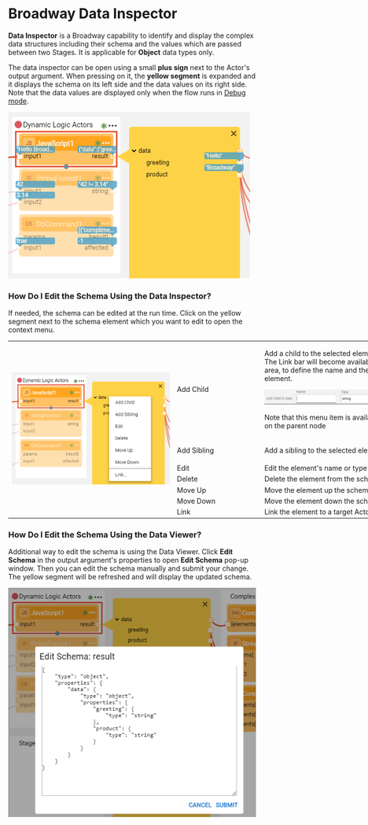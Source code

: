 # Broadway Data Inspector

**Data Inspector** is a Broadway capability to identify and display the complex data structures including their schema and the values which are passed between two Stages. It is applicable for **Object** data types only.

The data inspector can be open using a small **plus sign** next to the Actor's output argument. When pressing on it, the **yellow segment** is expanded and it displays the schema on its left side and the data values on its right side. Note that the data values are displayed only when the flow runs in [Debug mode](<!--Link to 26-Flow window- run + debug flow-->). 

![image](/articles/99_Broadway/images/99_27_01.PNG)

### How Do I Edit the Schema Using the Data Inspector?

If needed, the schema can be edited at the run time. Click on the yellow segment next to the schema element which you want to edit to open the context menu. 

<table style="width: 900px;">
<tbody>
<tr>
<td rowspan="7" width="420pxl">
<p><img src="/articles/99_Broadway/images/99_27_02.PNG" alt="Context menu" /></p>
</td>
<td width="60pxl">Add Child</td>
<td width="420pxl">
<p>Add a child to the selected element using the Link bar. The Link bar will become available in the main menu area, to define the name and the type of the new element.</p>
<p><img src="/articles/99_Broadway/images/99_27_03.PNG" alt="Add Child" /></p>
<p>Note that this menu item is available only when clicking on the parent node</p>
</td>
</tr>
<tr>
<td width="200">Add Sibling</td>
<td style="width: 465px;">
<p>Add a sibling to the selected element using the Link bar.</p>
</td>
</tr>
<tr>
<td width="200">Edit</td>
<td style="width: 465px;">Edit the element's name or type using the Link bar.</td>
</tr>
<tr>
<td width="200">Delete</td>
<td style="width: 465px;">Delete the element from the schema.</td>
</tr>
<tr>
<td width="200">Move Up</td>
<td style="width: 465px;">Move the element up the schema.</td>
</tr>
<tr>
<td width="200">Move Down</td>
<td style="width: 465px;">Move the element down the schema.</td>
</tr>
<tr>
<td width="200">Link</td>
<td style="width: 465px;">Link the element to a target Actor using the Link bar.</td>
</tr>
</tbody>
</table>

### How Do I Edit the Schema Using the Data Viewer?

Additional way to edit the schema is using the Data Viewer. Click **Edit Schema** in the output argument's properties to open **Edit Schema** pop-up window.
Then you can edit the schema manually and submit your change. The yellow segment will be refreshed and will display the updated schema.

![image](/articles/99_Broadway/images/99_27_04_data_viewer.PNG)

